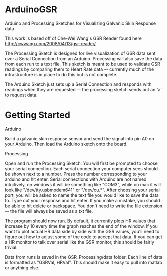 ArduinoGSR
==========

Arduino and Processing Sketches for Visualizing Galvanic Skin Response data

This work is based off of Che-Wei Wang's GSR Reader found here http://cwwang.com/2008/04/13/gsr-reader/

The Processing Sketch is designed for live visualization of GSR data sent over a Serial Connection from an Arduino. Processing will also save the data from each run to a text file. This sketch is meant to be used to validate GSR readings by comparing them to Heart Rate data -- currently much of the infrastructure is in place to do this but is not complete. 

The Arduino Sketch just sets up a Serial Connection and responds with readings when they are requested -- the processing sketch sends out an 'a' to request data.

Getting Started
==============


Arduino

Build a galvanic skin response sensor and send the signal into pin A0 on your Arduino. Then load the Arduino sketch onto the board.

Processing

Open and run the Processing Sketch. You will first be prompted to choose your serial connection. Each serial connection your computer sees should be shown next to a number. Press the number corresponding to your arduino and hit enter. Serial connections with Arduino are not named intuitively, on windows it will be something like "COM3", while on mac it will look like "/dev/tty.usbmodem641" or "/dev/cu.*". After choosing your serial port, you will be asked to name the text file you would like to save the data to. Type out your response and hit enter. If you make a mistake, you should be able to hit delete or backspace. You don't need to write the file extension -- the file will always be saved as a txt file.


The program should now run. By default, it currently plots HR values that increase by 10 every time the graph reaches the end of the window. If you want to plot actual HR data side by side with the GSR values, you'll need to figure out how to adjust some of the code to accept that data. If you can get a HR monitor to talk over serial like the GSR monitor, this should be fairly trivial. 

Data from runs is saved in the GSR_Processing/data folder. Each line of data is formatted as "GSRVal, HRVal". This should make it easy to pull into matlab or anything else.
